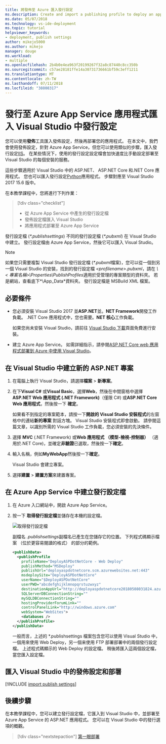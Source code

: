 ```yaml
---
title: 將發佈至 Azure 匯入發行設定
ms.description: Create and import a publishing profile to deploy an application from Visual Studio to Azure App Service
ms.date: 05/07/2018
ms.technology: vs-ide-deployment
ms.topic: tutorial
helpviewer_keywords:
- deployment, publish settings
author: mikejo5000
ms.author: mikejo
manager: douge
ms.workload:
- multiple
ms.openlocfilehash: 2b4b0e4ea963f20199267f32a8c87440c8cc350b
ms.sourcegitcommit: c57ae28181ffe14a30731736661bf59c3eff1211
ms.translationtype: MT
ms.contentlocale: zh-TW
ms.lasthandoff: 07/11/2018
ms.locfileid: "38808317"
---
```

# <a name="publish-an-application-to-azure-app-service-by-importing-publish-settings-in-visual-studio"></a>發行至 Azure App Service 應用程式匯入 Visual Studio 中發行設定

您可以使用**發佈**工具匯入發佈設定，然後再部署您的應用程式。 在本文中，我們會使用發佈設定，針對 Azure App Service，但您可以使用類似的步驟，匯入發行設定[IIS](../deployment/tutorial-import-publish-settings-iis.md)。 在某些情況下，使用的發行設定設定檔會加快速度比手動設定部署至 Visual Studio 的每個安裝的服務。

這些步驟適用於 Visual Studio 中的 ASP.NET、 ASP.NET Core 和.NET Core 應用程式。 您也可以匯入發行設定[Python](../python/publishing-python-web-applications-to-azure-from-visual-studio.md)應用程式。 步驟對應至 Visual Studio 2017 15.6 版中。

在本教學課程中，您將進行下列作業：

> [!div class="checklist"]
> * 從 Azure App Service 中產生的發行設定檔
> * 發佈設定檔匯入 Visual Studio
> * 將應用程式部署至 Azure App Service

發行設定檔 (*\*.publishsettings*) 不同的發行設定檔 (*\*.pubxml*) 在 Visual Studio 中建立。 發行設定檔由 Azure App Service，然後它可以匯入 Visual Studio。

> [!NOTE]
> 如果您只需要複製 Visual Studio 發行設定檔 (*\*.pubxml*檔案)，您可以從一個到另一個 Visual Studio 的安裝，找到的發行設定檔 *\<profilename\>.pubxml*，請在 *\\< 專案名稱\>\Properties\PublishProfiles*適用於受管理的專案類型的資料夾。 若是網站，查看底下*\App_Data*資料夾。 發行設定檔是 MSBuild XML 檔案。

## <a name="prerequisites"></a>必要條件

* 您必須安裝 Visual Studio 2017 並**ASP.NET**並。**NET Framework**開發工作負載。 .NET Core 應用程式中，您也需要。**NET 核心**工作負載。

    如果您尚未安裝 Visual Studio，請前往 [Visual Studio 下載](https://visualstudio.microsoft.com/downloads/?utm_medium=microsoft&utm_source=docs.microsoft.com&utm_campaign=button+cta&utm_content=download+vs2017)頁面免費進行安裝。

* 建立 Azure App Service。 如需詳細指示，請參閱[ASP.NET Core web 應用程式部署到 Azure 中使用 Visual Studio](/aspnet/core/tutorials/publish-to-azure-webapp-using-vs)。

## <a name="create-a-new-aspnet-project-in-visual-studio"></a>在 Visual Studio 中建立新的 ASP.NET 專案

1. 在電腦上執行 Visual Studio，請選擇**檔案** > **新專案**。

1. 在下**Visual C#** 或**Visual Basic**，選擇**Web**，然後在中間窗格中選擇  **ASP.NET Web 應用程式 (.NET Framework)**（僅限 C#) 或**ASP.NET Core Web 應用程式**，然後按一下 **確定**。

    如果看不到指定的專案範本，請按一下**開啟的 Visual Studio 安裝程式**的左窗格中的連結**新的專案** 對話方塊。 Visual Studio 安裝程式即會啟動。 請參閱這篇文章，以識別所需的 Visual Studio 工作負載，您必須安裝的先決條件。

1. 選擇  **MVC** (.NET Framework) 或**Web 應用程式 （模型-檢視-控制器）** （適用於.NET Core)，並確定**非驗證**已選取，然後按一下**確定**。

1. 輸入名稱，例如**MyWebApp**然後按一下**確定**。

    Visual Studio 會建立專案。

1. 選擇**建置** > **建置方案**來建置專案。

## <a name="create-the-publish-settings-file-in-azure-app-service"></a>在 Azure App Service 中建立發行設定檔

1. 在 Azure 入口網站中，開啟 Azure App Service。

1. 按一下 **取得發行設定檔**並儲存在本機的設定檔。

    ![取得發行設定檔](../deployment/media/tutorial-azure-app-service-get-publish-profile.png)

    副檔名 *.publishsettings*副檔名已產生在您儲存它的位置。 下列程式碼顯示檔案 （位於更容易閱讀的格式） 的部分的範例。

    ```xml
    <publishData>
      <publishProfile
        profileName="DeployASPDotNetCore - Web Deploy"
        publishMethod="MSDeploy"
        publishUrl="deployaspdotnetcore.scm.azurewebsites.net:443"
        msdeploySite="DeployASPDotNetCore"
        userName="$DeployASPDotNetCore"
        userPWD="abcdefghijklmnopqrstuzwxyz"
        destinationAppUrl="http://deployaspdotnetcore20180508031824.azurewebsites.net"
        SQLServerDBConnectionString=""
        mySQLDBConnectionString=""
        hostingProviderForumLink=""
        controlPanelLink="http://windows.azure.com"
        webSystem="WebSites">
        <databases />
      </publishProfile>
    </publishData>
    ```
    一般而言，上述的 *.publishsettings 檔案包含您可以使用 Visual Studio 中，一個用來使用 Web Deploy，另一個来使用 FTP 部署部署中的兩個發行設定檔。 上述程式碼顯示的 Web Deploy 的設定檔。 稍後將匯入這兩個設定檔，當您匯入設定檔。

## <a name="import-the-publish-settings-in-visual-studio-and-deploy"></a>匯入 Visual Studio 中的發佈設定和部署

[!INCLUDE [import publish settings](../deployment/includes/import-publish-settings-vs.md)]

## <a name="next-steps"></a>後續步驟

在本教學課程中，您可以建立發行設定檔，它匯入到 Visual Studio 中，並部署至 Azure App Service 的 ASP.NET 應用程式。 您可以在 Visual Studio 中的發行選項的概觀。

> [!div class="nextstepaction"]
> [第一眼部署](../deployment/deploying-applications-services-and-components.md)
